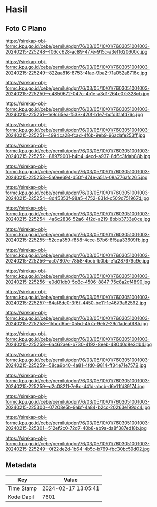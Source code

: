 # Hasil

## Foto C Plano

https://sirekap-obj-formc.kpu.go.id/cebe/pemilu/pdpr/76/03/05/10/01/7603051001003-20240215-225248--f06cc628-ac89-477e-915c-a3eff620600c.jpg

https://sirekap-obj-formc.kpu.go.id/cebe/pemilu/pdpr/76/03/05/10/01/7603051001003-20240215-225249--822aa816-8753-4fae-9ba2-71a052a8716c.jpg

https://sirekap-obj-formc.kpu.go.id/cebe/pemilu/pdpr/76/03/05/10/01/7603051001003-20240215-225250--c4850672-047c-4b1e-a3d1-264e07c328cb.jpg

https://sirekap-obj-formc.kpu.go.id/cebe/pemilu/pdpr/76/03/05/10/01/7603051001003-20240215-225251--1e9c65ea-f533-420f-b1e7-bcfd31afd76c.jpg

https://sirekap-obj-formc.kpu.go.id/cebe/pemilu/pdpr/76/03/05/10/01/7603051001003-20240215-225251--4994ca28-fcad-4f6b-9eb9-96adafe253ff.jpg

https://sirekap-obj-formc.kpu.go.id/cebe/pemilu/pdpr/76/03/05/10/01/7603051001003-20240215-225252--88979001-b4b4-4ecd-a937-8d6c3fdab88b.jpg

https://sirekap-obj-formc.kpu.go.id/cebe/pemilu/pdpr/76/03/05/10/01/7603051001003-20240215-225253--5a0ee694-d50f-474e-a51a-08a776afc265.jpg

https://sirekap-obj-formc.kpu.go.id/cebe/pemilu/pdpr/76/03/05/10/01/7603051001003-20240215-225254--8d45353f-98a5-4752-831d-c509d751967d.jpg

https://sirekap-obj-formc.kpu.go.id/cebe/pemilu/pdpr/76/03/05/10/01/7603051001003-20240215-225254--4a6c2836-52a6-4f2d-a219-8bbb3733e0ce.jpg

https://sirekap-obj-formc.kpu.go.id/cebe/pemilu/pdpr/76/03/05/10/01/7603051001003-20240215-225255--52cca359-f858-4cce-87b6-6f5aa33609fb.jpg

https://sirekap-obj-formc.kpu.go.id/cebe/pemilu/pdpr/76/03/05/10/01/7603051001003-20240215-225256--ac07807e-7858-4bcb-b0bb-e1a287679c9e.jpg

https://sirekap-obj-formc.kpu.go.id/cebe/pemilu/pdpr/76/03/05/10/01/7603051001003-20240215-225256--e0d01db0-5c8c-4506-8847-75c8a2df4890.jpg

https://sirekap-obj-formc.kpu.go.id/cebe/pemilu/pdpr/76/03/05/10/01/7603051001003-20240215-225257--84af8de0-3f6f-4450-be11-1e4679a62592.jpg

https://sirekap-obj-formc.kpu.go.id/cebe/pemilu/pdpr/76/03/05/10/01/7603051001003-20240215-225258--15bcd6be-055d-457a-9e52-29c1adea0f85.jpg

https://sirekap-obj-formc.kpu.go.id/cebe/pemilu/pdpr/76/03/05/10/01/7603051001003-20240215-225258--6a462ae6-b730-4192-8eeb-48040d8e3db4.jpg

https://sirekap-obj-formc.kpu.go.id/cebe/pemilu/pdpr/76/03/05/10/01/7603051001003-20240215-225259--58ca9b40-4a81-4fd0-9814-ff34e71e7572.jpg

https://sirekap-obj-formc.kpu.go.id/cebe/pemilu/pdpr/76/03/05/10/01/7603051001003-20240215-225259--d2c08211-7e8c-441d-abcb-d6e11fd89174.jpg

https://sirekap-obj-formc.kpu.go.id/cebe/pemilu/pdpr/76/03/05/10/01/7603051001003-20240215-225300--07208e5b-9abf-4a84-b2cc-20263e199dc4.jpg

https://sirekap-obj-formc.kpu.go.id/cebe/pemilu/pdpr/76/03/05/10/01/7603051001003-20240215-225301--512ef2c0-72d7-40b8-ab9a-da8f387ed18b.jpg

https://sirekap-obj-formc.kpu.go.id/cebe/pemilu/pdpr/76/03/05/10/01/7603051001003-20240215-225249--0f22de2d-1b64-4b5c-b769-fbc30bc59d02.jpg


## Metadata

| Key        | Value               |
| ---------- | ------------------- |
| Time Stamp | 2024-02-17 13:05:41 |
| Kode Dapil | 7601                |



